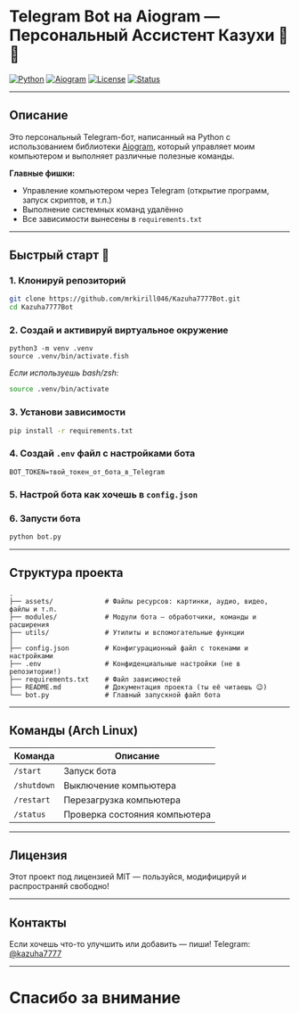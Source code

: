 # Telegram Bot на Aiogram — Персональный Ассистент Казухи 🚀🤖

[![Python](https://img.shields.io/badge/python-3.13%2B-blue?logo=python&style=for-the-badge)](https://www.python.org/)
[![Aiogram](https://img.shields.io/badge/aiogram-3.x-blue?logo=python&style=for-the-badge)](https://docs.aiogram.dev/en/latest/)
[![License](https://img.shields.io/badge/license-MIT-green?style=for-the-badge)](LICENSE)
[![Status](https://img.shields.io/badge/status-development-yellow?style=for-the-badge)]()

---

## Описание

Это персональный Telegram-бот, написанный на Python с использованием библиотеки [Aiogram](https://docs.aiogram.dev/), который управляет моим компьютером и выполняет различные полезные команды.

**Главные фишки:**

- Управление компьютером через Telegram (открытие программ, запуск скриптов, и т.п.)
- Выполнение системных команд удалённо
- Все зависимости вынесены в `requirements.txt`

---

## Быстрый старт 🚀

### 1. Клонируй репозиторий

```bash
git clone https://github.com/mrkirill046/Kazuha7777Bot.git
cd Kazuha7777Bot
```

### 2. Создай и активируй виртуальное окружение

```fish
python3 -m venv .venv
source .venv/bin/activate.fish
```

*Если используешь bash/zsh:*

```bash
source .venv/bin/activate
```

### 3. Установи зависимости

```bash
pip install -r requirements.txt
```

### 4. Создай `.env` файл с настройками бота

```env
BOT_TOKEN=твой_токен_от_бота_в_Telegram
```

### 5. Настрой бота как хочешь в `config.json`

### 6. Запусти бота

```bash
python bot.py
```

---

## Структура проекта

```
.
├── assets/             # Файлы ресурсов: картинки, аудио, видео, файлы и т.п.
├── modules/            # Модули бота — обработчики, команды и расширения
├── utils/              # Утилиты и вспомогательные функции
│
├── config.json         # Конфигурационный файл с токенами и настройками
├── .env                # Конфиденциальные настройки (не в репозитории!)
├── requirements.txt    # Файл зависимостей
├── README.md           # Документация проекта (ты её читаешь 😉)
└── bot.py              # Главный запускной файл бота
```

---

## Команды (Arch Linux)

| Команда      | Описание                      |
| ------------ | ----------------------------- |
| `/start`     | Запуск бота                   |
| `/shutdown`  | Выключение компьютера         |
| `/restart`   | Перезагрузка компьютера       |
| `/status`    | Проверка состояния компьютера |

---

## Лицензия

Этот проект под лицензией MIT — пользуйся, модифицируй и распространяй свободно!

---

## Контакты

Если хочешь что-то улучшить или добавить — пиши!
Telegram: [@kazuha7777](https://t.me/kazuha7777)

---

# Спасибо за внимание
